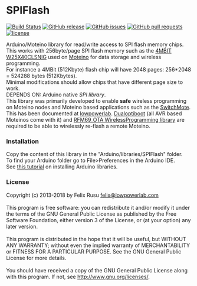 SPIFlash
========
[![Build Status](https://app.travis-ci.com/LowPowerLab/SPIFlash.svg?branch=master)](https://app.travis-ci.com/LowPowerLab/SPIFlash)
[![GitHub release](https://img.shields.io/github/release/LowPowerLab/SPIFlash.svg)](https://github.com/LowPowerLab/SPIFlash)
[![GitHub issues](https://img.shields.io/github/issues/LowPowerLab/SPIFlash.svg)](https://github.com/LowPowerLab/SPIFlash/issues)
[![GitHub pull requests](https://img.shields.io/github/issues-pr/LowPowerLab/SPIFlash.svg)](https://github.com/LowPowerLab/SPIFlash/pulls)
[![license](https://img.shields.io/github/license/LowPowerLab/SPIFlash.svg)](https://github.com/LowPowerLab/SPIFlash/blob/master/LICENSE.txt)

Arduino/Moteino library for read/write access to SPI flash memory chips.
This works with 256byte/page SPI flash memory such as the [4MBIT W25X40CLSNIG](https://lowpowerlab.com/shop/product/72) used on [Moteino](https://www.moteino.com) for data storage and wireless programming.
<br/>
For instance a 4MBit (512Kbyte) flash chip will have 2048 pages: 256*2048 = 524288 bytes (512Kbytes).
<br/>Minimal modifications should allow chips that have different page size to work.
<br/>DEPENDS ON: Arduino native *SPI library*.
<br/>
This library was primarily developed to enable **safe** wireless programming on Moteino nodes and Moteino based applications such as the [SwitchMote](https://lowpowerlab.com/guide/switchmote/). This has been documented at [lowpowerlab](https://lowpowerlab.com/guide/moteino/wireless-programming/). [Dualoptiboot](https://github.com/LowPowerLab/DualOptiboot) (all AVR based Moteinos come with it) and [RFM69_OTA WirelessProgramming library](https://github.com/LowPowerLab/RFM69) are required to be able to wirelessly re-flash a remote Moteino.
 
### Installation
Copy the content of this library in the "Arduino/libraries/SPIFlash" folder.
<br />
To find your Arduino folder go to File>Preferences in the Arduino IDE.
<br/>
See [this tutorial](https://www.arduino.cc/en/Guide/Libraries) on installing Arduino libraries.

### License
Copyright (c) 2013-2018 by Felix Rusu <felix@lowpowerlab.com>
<br/><br/>
This program is free software: you can redistribute it and/or modify it under the terms of the GNU General Public License as published by the Free Software Foundation, either version 3 of the License, or (at your option) any later version.
<br/><br/>
This program is distributed in the hope that it will be useful, but WITHOUT ANY WARRANTY; without even the implied warranty of MERCHANTABILITY or FITNESS FOR A PARTICULAR PURPOSE.  See the GNU General Public License for more details.
<br/><br/>
You should have received a copy of the GNU General Public License along with this program.  If not, see <http://www.gnu.org/licenses/>.
